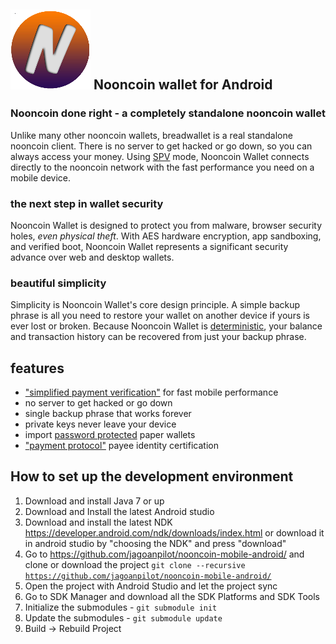 ![ƀ](/images/icon.png) Nooncoin wallet for Android
----------------------------------


### Nooncoin done right - a completely standalone nooncoin wallet

Unlike many other nooncoin wallets, breadwallet is a real standalone nooncoin client. There is no server to get hacked or go down, so you can always access your money. Using [SPV](https://en.bitcoin.it/wiki/Thin_Client_Security#Header-Only_Clients) mode, Nooncoin Wallet connects directly to the nooncoin network with the fast performance you need on a mobile device.

### the next step in wallet security

Nooncoin Wallet is designed to protect you from malware, browser security holes, *even physical theft*. With AES hardware encryption, app sandboxing, and verified boot, Nooncoin Wallet represents a significant security advance over web and desktop wallets.

### beautiful simplicity

Simplicity is Nooncoin Wallet's core design principle. A simple backup phrase is all you need to restore your wallet on another device if yours is ever lost or broken.  Because Nooncoin Wallet is  [deterministic](https://github.com/bitcoin/bips/blob/master/bip-0032.mediawiki), your balance and transaction history can be recovered from just your backup phrase.

## features

- ["simplified payment verification"](https://github.com/bitcoin/bips/blob/master/bip-0037.mediawiki) for fast mobile performance
- no server to get hacked or go down
- single backup phrase that works forever
- private keys never leave your device
- import [password protected](https://github.com/bitcoin/bips/blob/master/bip-0038.mediawiki) paper wallets
- ["payment protocol"](https://github.com/bitcoin/bips/blob/master/bip-0070.mediawiki) payee identity certification

## How to set up the development environment
1. Download and install Java 7 or up
2. Download and Install the latest Android studio
3. Download and install the latest NDK https://developer.android.com/ndk/downloads/index.html or download it in android studio by "choosing the NDK" and press "download"
4. Go to https://github.com/jagoanpilot/nooncoin-mobile-android/ and clone or download the project <code>git clone --recursive https://github.com/jagoanpilot/nooncoin-mobile-android/</code>
5. Open the project with Android Studio and let the project sync
6. Go to SDK Manager and download all the SDK Platforms and SDK Tools
7. Initialize the submodules - <code>git submodule init</code>
8. Update the submodules - <code>git submodule update</code>
9. Build -> Rebuild Project
